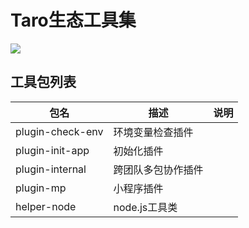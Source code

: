 # Taro生态工具集

<a href="https://lexmin0412.github.io/tarox"><img src="https://user-images.githubusercontent.com/24385370/140790534-91795576-6b9f-48ff-af3a-2a6cc3c729ee.png" /></a>

## 工具包列表

|包名| 描述 | 说明 |
|---|---|---|
|plugin-check-env|环境变量检查插件|
|plugin-init-app|初始化插件|
|plugin-internal|跨团队多包协作插件|
|plugin-mp|小程序插件|
|helper-node|node.js工具类|


